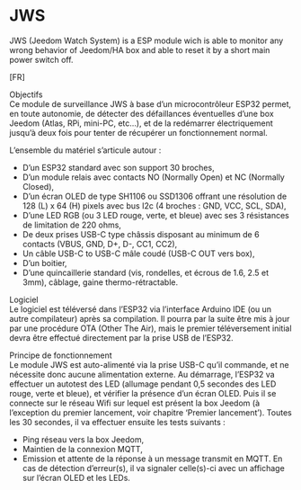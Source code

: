 # JWS
JWS (Jeedom Watch System) is a ESP module wich is able to monitor any wrong behavior of Jeedom/HA box and able to reset it by a short main power switch off. 

[FR]

Objectifs<br/>
Ce module de surveillance JWS à base d’un microcontrôleur ESP32 permet, en toute autonomie, de détecter des défaillances éventuelles d’une box Jeedom (Atlas, RPi, mini-PC, etc…), et de la redémarrer électriquement jusqu’à deux fois pour tenter de récupérer un fonctionnement normal. 

L’ensemble du matériel s’articule autour :
-	D’un ESP32 standard avec son support 30 broches, 
-	D’un module relais avec contacts NO (Normally Open) et NC (Normally Closed), 
-	D’un écran OLED de type SH1106 ou SSD1306 offrant une résolution de 128 (L) x 64 (H) pixels avec bus I2c (4 broches : GND, VCC, SCL, SDA), 
-	D’une LED RGB (ou 3 LED rouge, verte, et bleue) avec ses 3 résistances de limitation de 220 ohms,
-	De deux prises USB-C type châssis disposant au minimum de 6 contacts (VBUS, GND, D+, D-, CC1, CC2),
-	Un câble USB-C to USB-C mâle coudé (USB-C OUT vers box),
-	D’un boitier,
-	D’une quincaillerie standard (vis, rondelles, et écrous de 1.6, 2.5 et 3mm), câblage, gaine thermo-rétractable.

Logiciel<br/>
Le logiciel est téléversé dans l’ESP32 via l’interface Arduino IDE (ou un autre compilateur) après sa compilation. 
Il pourra par la suite être mis à jour par une procédure OTA (Other The Air), mais le premier téléversement initial devra être effectué directement par la prise USB de l’ESP32.

Principe de fonctionnement<br/>
Le module JWS est auto-alimenté via la prise USB-C qu’il commande, et ne nécessite donc aucune alimentation externe. 
Au démarrage, l’ESP32 va effectuer un autotest des LED (allumage pendant 0,5 secondes des LED rouge, verte et bleue), et vérifier la présence d’un écran OLED. 
Puis il se connecte sur le réseau Wifi sur lequel est présent la box Jeedom (à l’exception du premier lancement, voir chapitre ‘Premier lancement’). 
Toutes les 30 secondes, il va effectuer ensuite les tests suivants :  
-	Ping réseau vers la box Jeedom,
-	Maintien de la connexion MQTT,
-	Emission et attente de la réponse à un message transmit en MQTT.
En cas de détection d’erreur(s), il va signaler celle(s)-ci avec un affichage sur l’écran OLED et les LEDs. 
